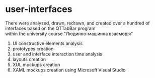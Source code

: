 # user-interfaces


There were analyzed, drawn, redrawn, and created over a hundred of interfaces based on the QTTabBar program  
within the university course "Людинно-машинна взаємодія"

1. UI constructive elements analysis
2. prototypes creation
3. user and interface interaction time analysis
4. layouts creation
5. XUL mockups creation
6. XAML mockups creation using Microsoft Visual Studio
